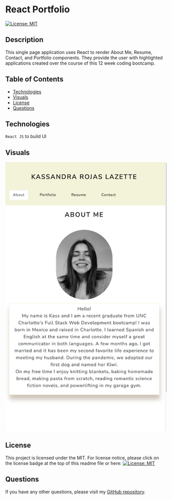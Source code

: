 # React Portfolio

[![License: MIT](https://img.shields.io/badge/License-MIT-yellow.svg)](https://opensource.org/licenses/MIT)

## Description

This single page application uses React to render About Me, Resume, Contact, and Portfolio components. They provide the user with highlighted applications created over the course of this 12 week coding bootcamp.

## Table of Contents

- [Technologies](#technologies)
- [Visuals](#visuals)
- [License](#license)
- [Questions](#questions)

## Technologies

`React JS` to build UI

## Visuals

![Screenshot](./public/readme.png)

## License

This project is licensed under the MIT.
For license notice, please click on the license badge at the top of this readme file or here: [![License: MIT](https://img.shields.io/badge/License-MIT-yellow.svg)](https://opensource.org/licenses/MIT)

## Questions

If you have any other questions, please visit my [GitHub repository](https://github.com/kassrojas/kass-portfolio-react).
